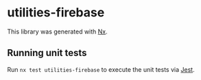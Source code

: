 # utilities-firebase

This library was generated with [Nx](https://nx.dev).

## Running unit tests

Run `nx test utilities-firebase` to execute the unit tests via [Jest](https://jestjs.io).
